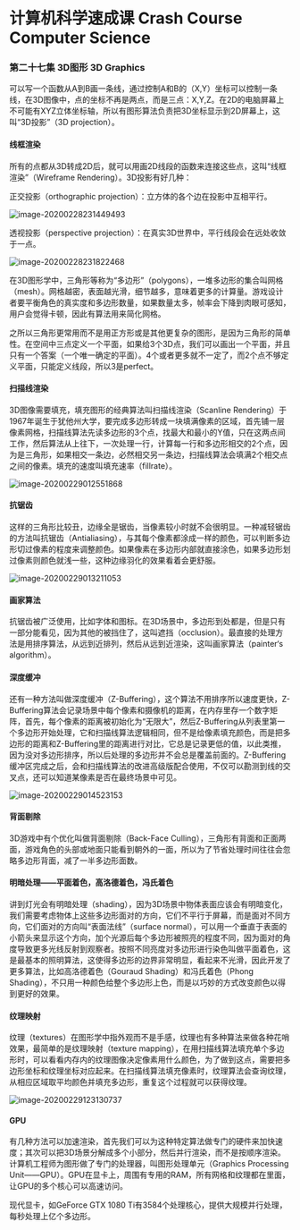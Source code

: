 # 计算机科学速成课 Crash Course Computer Science

### 第二十七集 3D图形 3D Graphics

可以写一个函数从A到B画一条线，通过控制A和B的（X,Y）坐标可以控制一条线，在3D图像中，点的坐标不再是两点，而是三点：X,Y,Z。在2D的电脑屏幕上不可能有XYZ立体坐标轴，所以有图形算法负责把3D坐标显示到2D屏幕上，这叫“3D投影”（3D projection）。

#### 线框渲染

所有的点都从3D转成2D后，就可以用画2D线段的函数来连接这些点，这叫“线框渲染”（Wireframe Rendering）。3D投影有好几种：

正交投影（orthographic projection）：立方体的各个边在投影中互相平行。

![image-20200228231449493](.\image\image-20200228231449493.png)

透视投影（perspective projection）：在真实3D世界中，平行线段会在远处收敛于一点。

![image-20200228231822468](.\image\image-20200228231822468.png)

在3D图形学中，三角形等称为“多边形”（polygons），一堆多边形的集合叫网格（mesh）。网格越密，表面越光滑，细节越多，意味着更多的计算量。游戏设计者要平衡角色的真实度和多边形数量，如果数量太多，帧率会下降到肉眼可感知，用户会觉得卡顿，因此有算法用来简化网格。

之所以三角形更常用而不是用正方形或是其他更复杂的图形，是因为三角形的简单性。在空间中三点定义一个平面，如果给3个3D点，我们可以画出一个平面，并且只有一个答案（一个唯一确定的平面）。4个或者更多就不一定了，而2个点不够定义平面，只能定义线段，所以3是perfect。

#### 扫描线渲染

3D图像需要填充，填充图形的经典算法叫扫描线渲染（Scanline Rendering）于1967年诞生于犹他州大学，要完成多边形转成一块填满像素的区域，首先铺一层像素网格，扫描线算法先读多边形的3个点，找最大和最小的Y值，只在这两点间工作，然后算法从上往下，一次处理一行，计算每一行和多边形相交的2个点，因为是三角形，如果相交一条边，必然相交另一条边，扫描线算法会填满2个相交点之间的像素。填充的速度叫填充速率（fillrate）。

![image-20200229012551868](.\image\image-20200229012551868.png)

#### 抗锯齿

这样的三角形比较丑，边缘全是锯齿，当像素较小时就不会很明显。一种减轻锯齿的方法叫抗锯齿（Antialiasing），与其每个像素都涂成一样的颜色，可以判断多边形切过像素的程度来调整颜色。如果像素在多边形内部就直接涂色，如果多边形划过像素则颜色就浅一些，这种边缘羽化的效果看着会更舒服。

![image-20200229013211053](.\image\image-20200229013211053.png)

#### 画家算法

抗锯齿被广泛使用，比如字体和图标。在3D场景中，多边形到处都是，但是只有一部分能看见，因为其他的被挡住了，这叫遮挡（occlusion）。最直接的处理方法是用排序算法，从远到近排列，然后从远到近渲染，这叫画家算法（painter‘s algorithm）。

#### 深度缓冲

还有一种方法叫做深度缓冲（Z-Buffering），这个算法不用排序所以速度更快，Z-Buffering算法会记录场景中每个像素和摄像机的距离，在内存里存一个数字矩阵，首先，每个像素的距离被初始化为“无限大”，然后Z-Buffering从列表里第一个多边形开始处理，它和扫描线算法逻辑相同，但不是给像素填充颜色，而是把多边形的距离和Z-Buffering里的距离进行对比，它总是记录更低的值，以此类推，因为没对多边形排序，所以后处理的多边形并不会总是覆盖前面的。Z-Buffering缓冲区完成之后，会和扫描线算法的改进高级版配合使用，不仅可以勘测到线的交叉点，还可以知道某像素是否在最终场景中可见。

![image-20200229014523153](.\image\image-20200229014523153.png)

#### 背面剔除

3D游戏中有个优化叫做背面剔除（Back-Face Culling），三角形有背面和正面两面，游戏角色的头部或地面只能看到朝外的一面，所以为了节省处理时间往往会忽略多边形背面，减了一半多边形面数。

#### 明暗处理——平面着色，高洛德着色，冯氏着色

讲到灯光会有明暗处理（shading），因为3D场景中物体表面应该会有明暗变化，我们需要考虑物体上这些多边形面对的方向，它们不平行于屏幕，而是面对不同方向，它们面对的方向叫“表面法线”（surface normal），可以用一个垂直于表面的小箭头来显示这个方向，加个光源后每个多边形被照亮的程度不同，因为面对的角度导致更多光线反射到观察者。按照不同亮度对多边形进行染色叫做平面着色，这是最基本的照明算法，这使得多边形的边界非常明显，看起来不光滑，因此开发了更多算法，比如高洛德着色（Gouraud Shading）和冯氏着色（Phong Shading），不只用一种颜色给整个多边形上色，而是以巧妙的方式改变颜色以得到更好的效果。

#### 纹理映射

纹理（textures）在图形学中指外观而不是手感，纹理也有多种算法来做各种花哨效果，最简单的是纹理映射（texture mapping），在用扫描线算法填充单个多边形时，可以看看内存内的纹理图像决定像素用什么颜色，为了做到这点，需要把多边形坐标和纹理坐标对应起来。在扫描线算法填充像素时，纹理算法会查询纹理，从相应区域取平均颜色并填充多边形，重复这个过程就可以获得纹理。

![image-20200229123130737](.\image\image-20200229123130737.png)

#### GPU

有几种方法可以加速渲染，首先我们可以为这种特定算法做专门的硬件来加快速度；其次可以把3D场景分解成多个小部分，然后并行渲染，而不是按顺序渲染。计算机工程师为图形做了专门的处理器，叫图形处理单元（Graphics Processing Unit——GPU）。GPU在显卡上，周围有专用的RAM，所有网格和纹理都在里面，让GPU的多个核心可以高速访问。

现代显卡，如GeForce GTX 1080 Ti有3584个处理核心，提供大规模并行处理，每秒处理上亿个多边形。